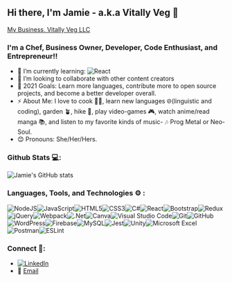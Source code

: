 ## Hi there, I'm Jamie - a.k.a Vitally Veg 👋

[My Business, Vitally Veg LLC](https://vitallyveg.com)

### I'm a Chef, Business Owner, Developer, Code Enthusiast, and Entrepreneur!!

- 🌱 I’m currently learning: <img alt="React" src="https://img.shields.io/badge/react-%2320232a.svg?style=for-the-badge&logo=react&logoColor=%2361DAFB"/> 
- 👯 I’m looking to collaborate with other content creators
- 🥅 2021 Goals: Learn more languages, contribute more to open source projects, and become a better developer overall.
- ⚡ About Me: I love to cook 👩‍🍳, learn new languages 🌐(linguistic and coding), garden 🪴, hike 🥾, play video-games 🎮, watch anime/read manga 📚, and listen to my favorite kinds of music- 🎶 Prog Metal or Neo-Soul. 
- 😊 Pronouns: She/Her/Hers.


### Github Stats 💻:

![Jamie's GitHub stats](https://github-readme-stats.vercel.app/api?username=Knutsenjamie&show_icons=true&theme=cobalt)

### Languages, Tools, and Technologies ⚙️ :

<img alt="NodeJS" src="https://img.shields.io/badge/node.js-%2343853D.svg?style=for-the-badge&logo=node-dot-js&logoColor=white"/><img alt="JavaScript" src="https://img.shields.io/badge/javascript-%23323330.svg?style=for-the-badge&logo=javascript&logoColor=%23F7DF1E"/><img alt="HTML5" src="https://img.shields.io/badge/html5-%23E34F26.svg?style=for-the-badge&logo=html5&logoColor=white"/><img alt="CSS3" src="https://img.shields.io/badge/css3-%231572B6.svg?style=for-the-badge&logo=css3&logoColor=white"/><img alt="C#" src="https://img.shields.io/badge/c%23-%23239120.svg?style=for-the-badge&logo=c-sharp&logoColor=white"/><img alt="React" src="https://img.shields.io/badge/react-%2320232a.svg?style=for-the-badge&logo=react&logoColor=%2361DAFB"/><img alt="Bootstrap" src="https://img.shields.io/badge/bootstrap-%23563D7C.svg?style=for-the-badge&logo=bootstrap&logoColor=white"/><img alt="Redux" src="https://img.shields.io/badge/redux-%23593d88.svg?style=for-the-badge&logo=redux&logoColor=white"/><img alt="jQuery" src="https://img.shields.io/badge/jquery-%230769AD.svg?style=for-the-badge&logo=jquery&logoColor=white"/><img alt="Webpack" src="https://img.shields.io/badge/webpack-%238DD6F9.svg?style=for-the-badge&logo=webpack&logoColor=black" /><img alt=".Net" src="https://img.shields.io/badge/.NET-5C2D91?style=for-the-badge&logo=.net&logoColor=white"/><img alt="Canva" src="https://img.shields.io/badge/Canva-%2300C4CC.svg?style=for-the-badge&logo=Canva&logoColor=white"/><img alt="Visual Studio Code" src="https://img.shields.io/badge/VisualStudioCode-0078d7.svg?style=for-the-badge&logo=visual-studio-code&logoColor=white"/><img alt="Git" src="https://img.shields.io/badge/git-%23F05033.svg?style=for-the-badge&logo=git&logoColor=white"/><img alt="GitHub" src="https://img.shields.io/badge/github-%23121011.svg?style=for-the-badge&logo=github&logoColor=white"/><img alt="WordPress" src="https://img.shields.io/badge/WordPress-%23117AC9.svg?style=for-the-badge&logo=WordPress&logoColor=white"/><img alt="Firebase" src="https://img.shields.io/badge/firebase-%23039BE5.svg?style=for-the-badge&logo=firebase"/><img alt="MySQL" src="https://img.shields.io/badge/mysql-%2300f.svg?style=for-the-badge&logo=mysql&logoColor=white"/><img alt="Jest" src="https://img.shields.io/badge/-jest-%23C21325?style=for-the-badge&logo=jest&logoColor=white"/><img alt="Unity" src="https://img.shields.io/badge/unity-%23000000.svg?style=for-the-badge&logo=unity&logoColor=white"/><img alt="Microsoft Excel" src="https://img.shields.io/badge/Microsoft_Excel-217346?style=for-the-badge&logo=microsoft-excel&logoColor=white" /><img alt="Postman" src="https://img.shields.io/badge/Postman-FF6C37?style=for-the-badge&logo=postman&logoColor=red" /><img alt="ESLint" src="https://img.shields.io/badge/ESLint-4B3263?style=for-the-badge&logo=eslint&logoColor=white" />


### Connect 🤝:

* <a href="https://www.linkedin.com/in/jamie-knutsen-001/"><img alt="LinkedIn" src="https://img.shields.io/badge/linkedin-%230077B5.svg?style=for-the-badge&logo=linkedin&logoColor=white"/></a> 
* 📧 [Email](knutsenjamie@yahoo.com)

